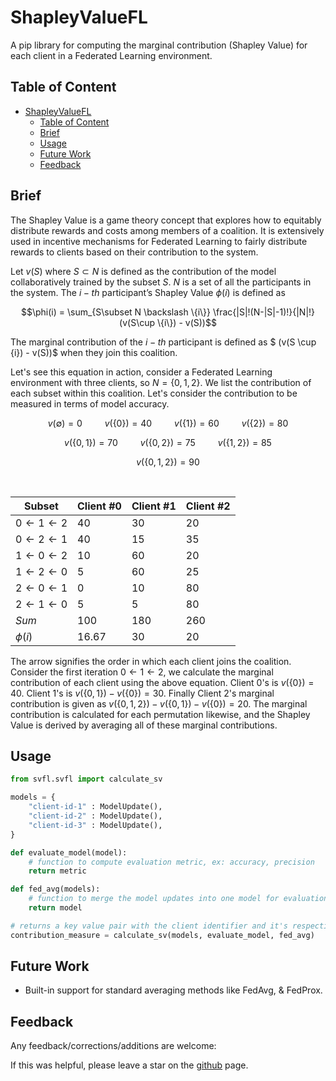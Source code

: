 # ShapleyValueFL
A pip library for computing the marginal contribution (Shapley Value) for each client in a Federated Learning environment.

## Table of Content
- [ShapleyValueFL](#shapleyvaluefl)
  - [Table of Content](#table-of-content)
  - [Brief](#brief)
  - [Usage](#usage)
  - [Future Work](#future-work)
  - [Feedback](#feedback)

## Brief
The Shapley Value is a game theory concept that explores how to equitably distribute rewards and costs among members of a coalition. It is extensively used in incentive mechanisms for Federated Learning to fairly distribute rewards to clients based on their contribution to the system.

Let $v(S)$ where $S\subset N$ is defined as the contribution of the model collaboratively trained by the subset $S$. $N$ is a set of all the participants in the system.
The $i-th$ participant’s Shapley Value $\phi(i)$ is defined as

$$\phi(i) = \sum_{S\subset N \backslash \{i\}} \frac{|S|!(N-|S|-1)!}{|N|!}(v(S\cup \{i\}) - v(S))$$

The marginal contribution of the $i-th$ participant is defined as $
(v(S \cup \{i\}) - v(S))$ when they join this coalition.

Let's see this equation in action, consider a Federated Learning environment with three clients, so $N = \{0, 1, 2\}$. We list the contribution of each subset within this coalition. Let's consider the contribution to be measured in terms of model accuracy.


<div align="center">

$v(\emptyset) = 0$ &emsp;&emsp; $v(\{0\}) = 40$ &emsp;&emsp; $v(\{1\}) = 60$ &emsp;&emsp; $v(\{2\}) = 80$

$v(\{0,1\}) = 70$ &emsp;&emsp; $v(\{0,2\}) = 75$ &emsp;&emsp; $v(\{1,2\}) = 85$

$v(\{0,1,2\}) = 90$

<br />

| Subset  | Client #0 | Client #1 | Client #2 |
| ------------- | ------------- | ------------- | ------------- |
| $0 \leftarrow 1 \leftarrow 2$ | 40  | 30 | 20 |
| $0 \leftarrow 2 \leftarrow 1$ | 40  | 15 | 35 |
| $1 \leftarrow 0 \leftarrow 2$ | 10  | 60 | 20 |
| $1 \leftarrow 2 \leftarrow 0$ | 5  | 60 | 25 |
| $2 \leftarrow 0 \leftarrow 1$ | 0  | 10 | 80 |
| $2 \leftarrow 1 \leftarrow 0$ | 5  | 5 | 80 |
| $Sum$ | 100  | 180 | 260 |
| $\phi(i)$ | 16.67  | 30 | 20 |
</div>

The arrow signifies the order in which each client joins the coalition. Consider the
first iteration $0 \leftarrow 1 \leftarrow 2$, we calculate the marginal contribution of each client using the
above equation. Client 0's is $v(\{0\}) = 40$. Client 1's is $v(\{0, 1\}) - v(\{0\}) = 30$. Finally Client 2's marginal contribution is given as $v(\{0, 1, 2\}) - v(\{0, 1\}) - v(\{0\}) = 20$. The marginal contribution is calculated for each permutation
likewise, and the Shapley Value is derived by averaging all of these marginal contributions.

## Usage

```python 
from svfl.svfl import calculate_sv

models = {
    "client-id-1" : ModelUpdate(),
    "client-id-2" : ModelUpdate(),
    "client-id-3" : ModelUpdate(),
}

def evaluate_model(model):
    # function to compute evaluation metric, ex: accuracy, precision
    return metric

def fed_avg(models):
    # function to merge the model updates into one model for evaluation, ex: FedAvg, FedProx
    return model

# returns a key value pair with the client identifier and it's respective Shapley Value
contribution_measure = calculate_sv(models, evaluate_model, fed_avg)
```

## Future Work

- Built-in support for standard averaging methods like FedAvg, & FedProx.



## Feedback
Any feedback/corrections/additions are welcome:

If this was helpful, please leave a star on the [github](https://github.com/akassharjun/ShapleyValueFL) page.